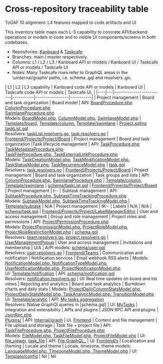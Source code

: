 # Cross-repository traceability table
ToGAF 10 alignment: L4 features mapped to code artifacts and UI

This inventory table maps each L-3 capability to concrete API/backend operations or models in code and to visible UI components/screens in both codebases.

- Repositories: [Kanboard](https://github.com/kanboard/kanboard) & [Taskcafe](https://github.com/JordanKnott/taskcafe)
- Branches: main / master respectively.
- Columns: L1 / L2 / L3 / Kanboard API or models / Kanboard UI / Taskcafe API or models / Taskcafe UI
- Notes: Many Taskcafe rows refer to GraphQL areas in the \uinternal/graphr\/ paths, i.e. schema .gql and resolvers .go.

| L1 | L2 | L3 capability | Kanboard code API or models | Kanboard UI | Taskcafe code API or models | Taskcafe UI. |
|----|---|-------------------------|-----------|-----------------|-----------|
 | Project management | Board and task organization | Board model | API: [BoardProcedure.php](https://github.com/kanboard/kanboard/blob/main/app/Api/Procedure/BoardProcedure.php)<br>[ColumnProcedure.php](https://github.com/kanboard/kanboard/blob/main/app/Api/Procedure/ColumnProcedure.php)<br>[SwimlaneProcedure.php](https://github.com/kanboard/kanboard/blob/main/app/Api/Procedure/SwimlaneProcedure.php)<br>Models: [BoardModel.php](https://github.com/kanboard/kanboard/blob/main/app/Model/BoardModel.php), [ColumnModel.php](https://github.com/kanboard/kanboard/blob/main/app/Model/ColumnModel.php), [SwimlaneModel.php](https://github.com/kanboard/kanboard/blob/main/app/Model/SwimlaneModel.php) | [Template/board](https://github.com/kanboard/kanboard/tree/main/app/Template/board), [Template/column](https://github.com/kanboard/kanboard/tree/main/app/Template/column), [Template/swimlane](https://github.com/kanboard/kanboard/tree/main/app/Template/swimlane) | [Project.sqlma](https://github.com/JordanKnott/taskcafe/blob/master/internal/graph/schema/project.gql)<br>[taskList.gql](https://github.com/JordanKnott/taskcafe/blob/master/internal/graph/schema/taskList.gql)<br>Resolvers: [taskList.resolvers.go](https://github.com/JordanKnott/taskcafe/blob/master/internal/graph/taskList.resolvers.go), [task.resolvers.go](https://github.com/JordanKnott/taskcafe/blob/master/internal/graph/task.resolvers.go) | [Frontend/Projects/Project/Board](https://github.com/JordanKmott/taskcafe/tree/master/frontend/src/Projects/Project/Board)
 | Project management | Board and task organization |Task lifecycle management | API: [TaskProcedure.php](https://github.com/kanboard/kanboard/blob/main/app/Api/Procedure/TaskProcedure.php)<br>[TaskMetadataProcedure.php](https://github.com/kanboard/kanboard/blob/main/app/Api/Procedure/TaskMetadataProcedure.php)<br>[TaskFileProcedure.php, TaskExternalLinkProcedure.php](https://github.com/kanboard/kanboard/blob/main/app/Api/Procedure/TaskFileProcedure.php)<br>Models: [TaskCreationModel.php](https://github.com/kanboard/kanboard/blob/main/app/Model/TaskCreationModel.php), [TaskModificationModel.php](https://github.com/kanboard/kanboard/blob/main/app/Model/TaskModificationModel.php), [TaskStatusModel.php](https://github.com/kanboard/kanboard/blob/main/app/Model/TaskStatusModel.php), [TaskRecurrenceModel.php](https://github.com/kanboard/kanboard/blob/main/app/Model/TaskRecurrenceModel.php) | [task.gql](https://github.com/JordanKmott/taskcafe/blob/master/internal/graph/schema/task.gql)<br>Resolvers: [task.resolvers.go](https://github.com/JordanKnott/taskcafe/blob/master/internal/graph/task.resolvers.go) | [Frontend/Projects/Project/Board](https://github.com/JordanKmott/taskcafe/tree/master/frontend/src/Projects/Project/Board)
 | Project management | Board and task organization | Task groups and lists | API: [ColumnProcedure.php](https://github.com/kanboard/kanboard/blob/main/app/Api/Procedure/ColumnMrocedure.php), [SwimlaneProcedure.php](https://github.com/kanboard/kanboard/blob/main/app/Api/Procedure/SwimlaneProcedure.php) | [Template/column](https://github.com/kanboard/kanboard/tree/main/app/Template/column), [Template/swimlane](https://github.com/kanboard/kanboard/tree/main/app/Template/swimlane) | [schema/taskList.gql](https://github.com/JordanKnott/taskcafe/blob/master/internal/graph/schema/taskList.gql) | [Frontend/Projects/Project/Board](https://github.com/JordanKmott/taskcafe/tree/master/frontend/src/Projects/Project/Board)
 | Project management | t-- | Subtask management | API: [SubtaskProcedure.php, SubtaskTimeTrackingProcedure.php](https://github.com/kanboard/kanboard/blob/main/app/Api/Procedure/SubtaskTimeTrackingProcedure.php)<br>Models: [SubtaskModel.php](https://github.com/kanboard/kanboard/blob/main/app/Model/SubtaskModel.php), [SubtaskTimeTrackingModel.php](https://github.com/kanboard/kanboard/blob/main/app/Model/SubtaskTimeTrackingModel.php) | [Template/subtask](https://github.com/kanboard/kanboard/tree/main/app/Template/subtaskk) | N/A
 | Project management | tK-- | Labels | N/A | N/A | [schema/task.gql](https://github.com/JordanKnott/taskcafe/blob/master/internal/graph/schema/task.gql) | [Frontend/Projects/Project/LabelManagerEditor](https://github.com/JordanKmott/taskcafe/tree/master/frontend/src/Projects/Project/LabelManagerEditor)
| User and access management | Group and role management | Project roles and permissions | API: [ProjectPermissionProcedure.php](https://github.com/kanboard/kanboard/blob/main/app/Api/Procedure/ProjectPermissionProcedure.php)<br>Models: [ProjectPermissionModel.php](https://github.com/kanboard/kanboard/blob/main/app/Model/ProjectPermissionModel.php), [ProjectRoleModel.php](https://github.com/kanboard/kanboard/blob/main/app/Model/ProjectRoleModel.php), [ProjectRoleRestrictionModel.php](https://github.com/kanboard/kanboard/blob/main/app/Model/ProjectRoleRestrictionModel.php) | [schema.gql](https://github.com/JordanKmott/taskcafe/blob/master/internal/graph/schema/schema.gql)<br>Resolvers: [team.resolvers.go](https://github.com/JordanKmott/taskcafe/blob/master/internal/graph/team.resolvers.go), [project.resolvers.go](https://github.com/JordanKnott/taskcafe/blob/master/internal/graph/project.resolvers.go) | [UserManagementPopup](https://github.com/JordanKnott/taskcafe/tree/master/frontend/src/Projects/Project/UserManagementPopup)
 | User and access management | Invitations and membership | U/A | A/PI models: [schema/user.gql](https://github.com/JordanKnott/taskcafe/blob/master/internal/graph/schema/user.gql)<br>Resolvers: [user.resolvers.go](https://github.com/JordanKnott/taskcafe/blob/master/internal/graph/user.resolvers.go) | [Frontend/Teams](https://github.com/JordanKnott/taskcafe/tree/master/frontend/src/Teams)
 | Communication and notification | Notification services | Email webhook RSS alerts | Models: [NotificationModel.php, NotificationTypeModel.php, UserNotificationModel.php, ProjectNotificationModel.php](https://github.com/kanboard/kanboard/tree/main/app/Model)<br>UI: [Template/notification](https://github.com/kanboard/kanboard/tree/main/app/Template/notification) | API: [schema/notification.gql](https://github.com/JordanKnott/taskcafe/blob/master/internal/graph/schema/notification.gql)<br>Resolvers: [notification.resolvers.go](https://github.com/JordanKnott/taskcafe/blob/master/internal/graph/notification.resolvers.go) | UI: Real time updates on board and list views
 | Reporting and analytics | Board and task analytics | Burndown charts and daily stats | Models: [ProjectDailyColumnStatsModel.php, ProjectDailyStatsModel.php, TaskAnalyticModel.php, TransitionModel.php](https://github.com/kanboard/kanboard/tree/main/app/Model)<br>UI: [Template/analytic](https://github.com/kanboard/kanboard/tree/main/app/Template/analytic) | API: [ My tasks aggregation ](https://github.com/JordanKnott/taskcafe/blob/master/internal/graph/schema/schema.gql)<br>Resolvers: Native GraphQl queries in [schema.gql] | UI: [MyTasks](https://github.com/JordanKmott/taskcafe/tree/master/frontend/src/MyTasks)
 | Integration and extensibility | APIs and plugins | JSON RPC API and plugins | [JsonRpc.php](https://github.com/kanboard/kanboard/blob/main/jsonrpc.php)<br>[Plugins/](https://github.com/kanboard/kanboard/tree/main/plugins) | API: [Internal/graph](https://github.com/JordanKnott/taskcafe/tree/master/internal/graph) | UI. [Frontend](https://github.com/JordanKmott/taskcafe/tree/master/frontend/src)
| Content and file management | File upload and storage | Task file + project file | API: [TaskFileProcedure.php, ProjectFileProcedure.php](https://github.com/kanboard/kanboard/blob/main/app/Api/Procedure/TaskFileProcedure.php)<br>Models: [FileModel.php](https://github.com/kanboard/kanboard/blob/main/app/Model/FileModel.php), [TaskFileModel.php](https://github.com/kanboard/kanboard/blob/main/app/Model/TaskFileModel.php), [ProjectFileModel.php](https://github.com/kanboard/kanboard/blob/main/app/Model/ProjectFileModel.php) | UI: [file_viewer](https://github.com/kanboard/kanboard/tree/main/app/Template/file_viewer), [task_file](https://github.com/kanboard/kanboard/tree/main/app/Template/task_file) | API: [File GraphQL_](https://github.com/JordanKnott/taskcafe/blob/master/internal/graph) | UI: [Frontend/s](https://github.com/JordanKnott/taskcafe/tree/master/frontend/src)
 | Localization and theming | Locale and theme  | Locale, timezone, theme  models: [LanguageModel.php, TimezoneModel.php, ThemeModel.php](https://github.com/kanboard/kanboard/blob/main/app/Model) | UI: [Template/config](https://github.com/kanboard/kanboard/tree/main/app/Template/config) | Nil | Nil
